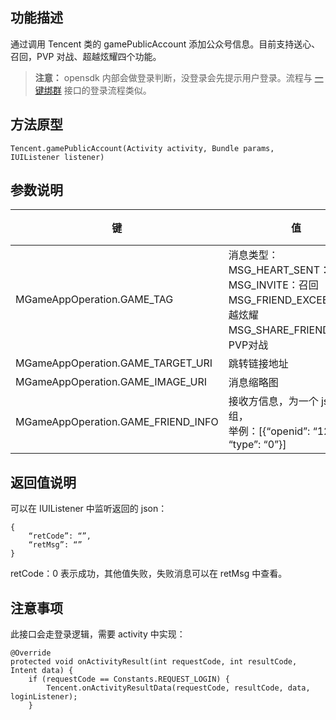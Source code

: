 ## 功能描述
通过调用 Tencent 类的 gamePublicAccount 添加公众号信息。目前支持送心、召回，PVP 对战、超越炫耀四个功能。
>**注意：**
>opensdk 内部会做登录判断，没登录会先提示用户登录。流程与 [一键绑群](http://tce.fsphere.cn/document/product/630/11875) 接口的登录流程类似。

## 方法原型
`Tencent.gamePublicAccount(Activity activity, Bundle params, IUIListener listener)`

## 参数说明


| 键 | 值 | 必须 |
|---------|---------|---------|
|MGameAppOperation.GAME_TAG | 消息类型：<br>MSG_HEART_SENT：送心<br>MSG_INVITE：召回<br>MSG_FRIEND_EXCEED：超越炫耀<br>MSG_SHARE_FRIEND_PVP：PVP对战 | 是 |
| MGameAppOperation.GAME_TARGET_URI| 跳转链接地址 | 是 |
| MGameAppOperation.GAME_IMAGE_URI | 消息缩略图 | 是 |
| MGameAppOperation.GAME_FRIEND_INFO | 接收方信息，为一个 json 数组，<br>举例：[{“openid”: “123456”, “type”: “0”}] | 是 |

## 返回值说明

可以在 IUIListener 中监听返回的 json：
```
{
	“retCode”: “”,
	“retMsg”: “”
}
```
retCode：0 表示成功，其他值失败，失败消息可以在 retMsg 中查看。

## 注意事项
此接口会走登录逻辑，需要 activity 中实现：
```
@Override
protected void onActivityResult(int requestCode, int resultCode, Intent data) {
    if (requestCode == Constants.REQUEST_LOGIN) {
        Tencent.onActivityResultData(requestCode, resultCode, data, loginListener);
    }
```
